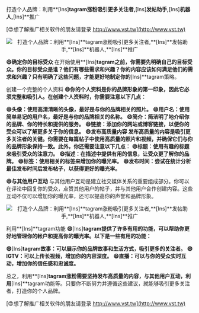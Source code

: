 打造个人品牌：利用**[Ins]**tagram涨粉吸引更多关注者,**[Ins]**发帖助手,**[Ins]**机器人,**[Ins]**推广

[😍想了解推广相关软件的朋友请登录 http://www.vst.tw](http://www.vst.tw)

 <center><img src="https://vst.tw/MP4/tuiguang/png/5.png" alt="打造个人品牌：利用**[Ins]**tagram涨粉吸引更多关注者,**[Ins]**发帖助手,**[Ins]**机器人,**[Ins]**推广"></center>

**😄确定你的目标受众**
在开始使用**[Ins]**tagram之前，你需要先明确自己的目标受众。你的目标受众是谁？他们有哪些需求和兴趣？你的内容应该如何满足他们的需求和兴趣？只有明确了这些问题，才能更好地制定你的**[Ins]**tagram策略。

创建一个完整的个人资料
**😄你的个人资料是你的品牌形象的第一印象，因此它必须完整和吸引人。在创建个人资料时，你需要注意以下几点：**

**😄头像：使用高清清晰的头像，最好是与你的品牌相关的照片。**
**😄用户名：使用简单易记的用户名，最好是与你的品牌相关的名称。**
**😄简介：简洁明了地介绍你的品牌、你的特长和提供的服务。**
**😄链接：添加你的网站或博客链接，以便你的受众可以了解更多关于你的信息。**
**😄发布高质量内容 发布高质量的内容是吸引更多关注者的关键。你需要在每篇帖子中使用高质量的照片和视频，并确保它们与你的品牌形象保持一致。此外，你还需要注意以下几点：**
**😄标题：使用有趣的标题来吸引受众的注意力。**
**😄描述：在描述中提供有用的信息，让受众更了解你的品牌。**
**😄标签：使用相关的标签来增加你的曝光率。**
**😄发布时间：尝试在统计分析最佳发布时间后发布帖子，以获得更好的曝光率。**

**😄与其他用户互动**
与其他用户互动是建立社交媒体关系的重要组成部分。你可以在评论中回复你的受众，点赞其他用户的帖子，并与其他用户合作创建内容。这些互动不仅可以增加你的曝光率，还可以提高你的声誉和品牌形象。

 <center><img src="https://vst.tw/MP4/tuiguang/png/0.png" alt="打造个人品牌：利用**[Ins]**tagram涨粉吸引更多关注者,**[Ins]**发帖助手,**[Ins]**机器人,**[Ins]**推广"></center>

利用**[Ins]**tagram功能
**😄**[Ins]**tagram提供了许多有用的功能，可以帮助你更好地管理你的帐户和提高你的曝光率。以下是一些有用的功能：**

**😄**[Ins]**tagram故事：可以展示你的品牌故事和生活方式，吸引更多的关注者。**
**😄IGTV：可以上传长视频，增加你的内容深度。**
**😄直播：可以与你的受众实时互动，增加你的信任感和忠诚度。**

总之，利用**[Ins]**tagram涨粉需要坚持发布高质量的内容，与其他用户互动，利用**[Ins]**tagram功能等。只要你不断努力并遵循这些建议，就能够吸引更多关注者，打造你的个人品牌。

[😍想了解推广相关软件的朋友请登录 http://www.vst.tw](http://www.vst.tw)



